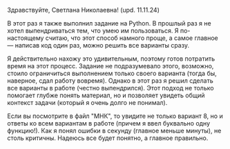 Здравствуйте, Светлана Николаевна! (upd. 11.11.24)

В этот раз я также выполнил задание на Python. В прошлый раз я не хотел выпендриваться тем, что умею им пользоваться. Я по-настоящему считаю, что этот способ намного проще, а самое главное — написав код один раз, можно решить все варианты сразу.

Я действительно нахожу это удивительным, поэтому готов потратить время на этот процесс. Задание не подразумевало этого, возможно, стоило ограничиться выполнением только своего варианта (тогда бы, наверное, сдал работу вовремя). Однако в этот раз я решил сделать все варианты в работе (честно выпендрился). Этот подход не только помогает глубже понять материал, но и позволяет увидеть общий контекст задачи (который я очень долго не понимал). 

Если вы посмотрите в файл "МНК", то увидите не только вариант 8, но и ответы ко всем вариантам в работе (причем я ввел буквально одну функцию!).
Как я понял ошибки в секунду (главное меньше минуты), не столь критичны. Надеюсь все будет понятно, а главное правильно.   
